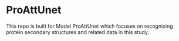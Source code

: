 # ProAttUnet
This repo is built for Model ProAttUnet which focuses on recognizing protein secondary structures and related data in this study.
